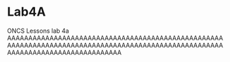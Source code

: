 # Lab4A
ONCS Lessons lab 4a
AAAAAAAAAAAAAAAAAAAAAAAAAAAAAAAAAAAAAAAAAAAAAAAAAAAAAAAAAAAAAAAAAAAAAAAAAAAAAAAAAAAAAAAAAAAAAAAAAAAAAAAAAAAAAAAAAAAAAAAAAAAAAAAAA
